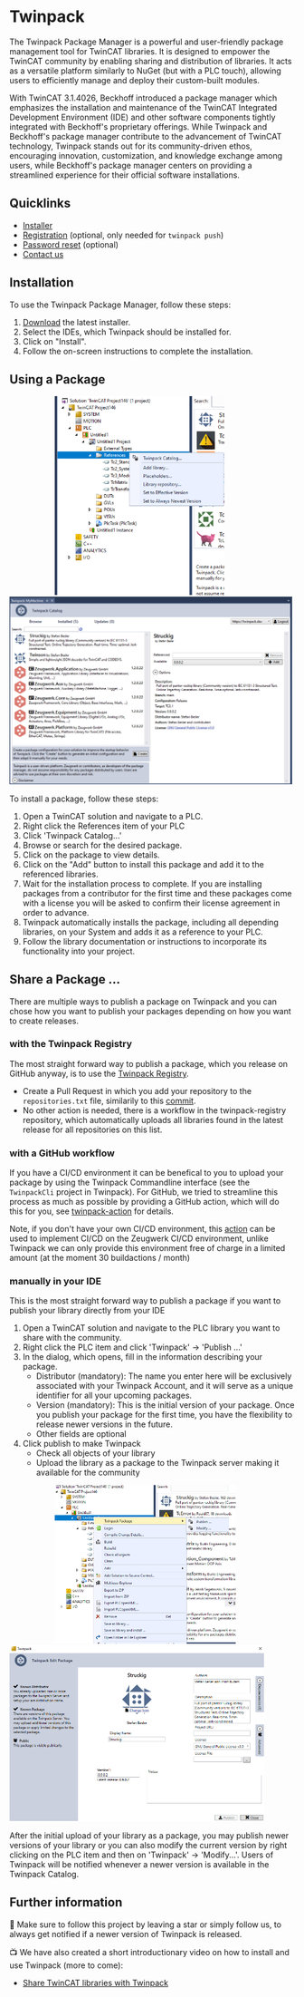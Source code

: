 # Twinpack 

The Twinpack Package Manager is a powerful and user-friendly package management tool for TwinCAT libraries. It is designed to empower the TwinCAT community by enabling sharing and distribution of libraries. It acts as a versatile platform similarly to NuGet (but with a PLC touch), allowing users to efficiently manage and deploy their custom-built modules.

With TwinCAT 3.1.4026, Beckhoff introduced a package manager which emphasizes the installation and maintenance of the TwinCAT Integrated Development Environment (IDE) and other software components tightly integrated with Beckhoff's proprietary offerings. While Twinpack and Beckhoff's package manager contribute to the advancement of TwinCAT technology, Twinpack stands out for its community-driven ethos, encouraging innovation, customization, and knowledge exchange among users, while Beckhoff's package manager centers on providing a streamlined experience for their official software installations.

## Quicklinks
- [Installer](https://github.com/Zeugwerk/Twinpack/releases/latest)
- [Registration](https://zeugwerk.dev/wp-login.php?action=register) (optional, only needed for `twinpack push`)
- [Password reset](https://zeugwerk.dev/wp-login.php?action=lostpassword) (optional)
- [Contact us](mailto:info@zeugwerk.at)

## Installation

To use the Twinpack Package Manager, follow these steps:

1. [Download](https://github.com/Zeugwerk/Twinpack/releases/latest) the latest installer.
2. Select the IDEs, which Twinpack should be installed for.
3. Click on "Install".
4. Follow the on-screen instructions to complete the installation.

## Using a Package

<p float="left">
<img src="/images/twinpack_contextmenu.png" width="300" hspace="80" />
<img src="/images/twinpack_catalog.png" width="500" />
</p>


To install a package, follow these steps:

1. Open a TwinCAT solution and navigate to a PLC.
2. Right click the References item of your PLC
3. Click 'Twinpack Catalog...'
4. Browse or search for the desired package.
5. Click on the package to view details.
6. Click on the "Add" button to install this package and add it to the referenced libraries.
7. Wait for the installation process to complete. If you are installing packages from a contributor for the first time and these packages come with a license you will be asked to confirm their license agreement in order to advance.
8. Twinpack automatically installs the package, including all depending libraries, on your System and adds it as a reference to your PLC.
9. Follow the library documentation or instructions to incorporate its functionality into your project.


## Share a Package ...

There are multiple ways to publish a package on Twinpack and you can chose how you want to publish your packages depending on how you want to create releases.


### with the Twinpack Registry

The most straight forward way to publish a package, which you release on GitHub anyway, is to use the [Twinpack Registry](https://github.com/Zeugwerk/Twinpack-Registry).

- Create a Pull Request in which you add your repository to the `repositories.txt` file, similarily to this [commit](https://github.com/Zeugwerk/Twinpack-Registry/commit/ecafd41cbc2c97f647bd4512a14d69293f5cc82f).
- No other action is needed, there is a workflow in the twinpack-registry repository, which automatically uploads all libraries found in the latest release for all repositories on this list.



### with a GitHub workflow

If you have a CI/CD environment it can be benefical to you to upload your package by using the Twinpack Commandline interface (see the `TwinpackCli` project in Twinpack). For GitHub, we tried to streamline this process as much as possible by providing a GitHub action, which will do this for you, see [twinpack-action](https://github.com/Zeugwerk/twinpack-action) for details.

Note, if you don't have your own CI/CD environment, this [action](https://github.com/Zeugwerk/zkbuild-action) can be used to implement CI/CD on the Zeugwerk CI/CD environment, unlike Twinpack we can only provide this environment free of charge in a limited amount (at the moment 30 buildactions / month)


### manually in your IDE

This is the most straight forward way to publish a package if you want to publish your library directly from your IDE

1. Open a TwinCAT solution and navigate to the PLC library you want to share with the community.
2. Right click the PLC item and click 'Twinpack' -> 'Publish ...'
3. In the dialog, which opens, fill in the information describing your package.
   - Distributor (mandatory): The name you enter here will be exclusively associated with your Twinpack Account, and it will serve as a unique identifier for all your upcoming packages.
   - Version (mandatory): This is the initial version of your package. Once you publish your package for the first time, you have the flexibility to release newer versions in the future.
   - Other fields are optional
4. Click publish to make Twinpack
   - Check all objects of your library
   - Upload the library as a package to the Twinpack server making it available for the community

<p float="left">
<img src="/images/twinpack_contextmenu2.png" width="320" hspace="80" />   
<img src="/images/twinpack_publish.png" width="450" />
</p>

After the initial upload of your library as a package, you may publish newer versions of your library or you can also modify the current version by right clicking on the PLC item and then on 'Twinpack' -> 'Modify...'. Users of Twinpack will be notified whenever a newer version is available in the Twinpack Catalog.


## Further information

🌟 Make sure to follow this project by leaving a star or simply follow us, to always get notified if a newer version of Twinpack is released.

📺 We have also created a short introductionary video on how to install and use Twinpack (more to come):
- [Share TwinCAT libraries with Twinpack](https://youtu.be/xvJG9BRN610?si=RMMIPcdtMAoHkyGW)
